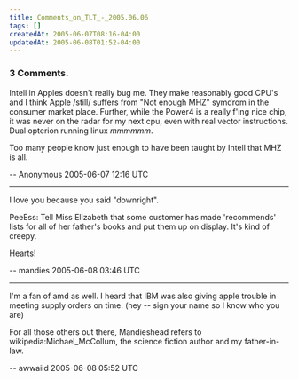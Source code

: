 ```yaml
---
title: Comments_on_TLT_-_2005.06.06
tags: []
createdAt: 2005-06-07T08:16-04:00
updatedAt: 2005-06-08T01:52-04:00
---
```


### 3 Comments.
Intell in Apples doesn't really bug me.  They make reasonably good CPU's and I think Apple /still/ suffers from "Not enough MHZ" symdrom in the consumer market place.  Further, while the Power4 is a really f'ing nice chip, it was never on the radar for my next cpu, even with real vector instructions.  Dual opterion running linux *mmmmmm*.

Too many people know just enough to have been taught by Intell that MHZ is all.

-- Anonymous 2005-06-07 12:16 UTC


----

I love you because you said "downright".

PeeEss: Tell Miss Elizabeth that some customer has made 'recommends' lists for all of her father's books and put them up on display. It's kind of creepy.

Hearts!

-- mandies 2005-06-08 03:46 UTC


----

I'm a fan of amd as well. I heard that IBM was also giving apple trouble in meeting supply orders on time. (hey -- sign your name so I know who you are)

For all those others out there, Mandieshead refers to wikipedia:Michael_McCollum, the science fiction author and my father-in-law.

-- awwaiid 2005-06-08 05:52 UTC


